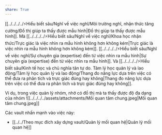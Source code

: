 ```yaml
---
share: True
---
```

[[../../../../⚡Hiểu biết sâu/Nghĩ về việc nghĩ/Môi trường nghĩ, nhận thức tăng cường/Đồ thị giúp ta thấy được mẫu hình|Đồ thị giúp ta thấy được mẫu hình]]. Mà [[../../../../⚡Hiểu biết sâu/Nghĩ về việc nghĩ/Khoa học nhận thức/Trực giác là việc nhìn ra mẫu hình không hơn không kém|Trực giác là việc nhìn ra mẫu hình không hơn không kém]]. [[../../../../⚡Hiểu biết sâu/Nghĩ về việc nghĩ/Sự chuyên gia (expertise) đến từ việc nhìn ra mẫu hình|Sự chuyên gia (expertise) đến từ việc nhìn ra mẫu hình]]. Và [[../../../../⚡Hiểu biết sâu/Kinh tế học và chủ nghĩa tân tự do. Tâm lý học quản lý và lao động/Tâm lý học quản lý và lao động/Thang đo năng lực dựa trên việc có thể đưa ra phân tích và trực giác đúng hay không|Thang đo năng lực dựa trên việc có thể đưa ra phân tích và trực giác đúng hay không]]. 

Ví dụ, trong việc quản lý nhóm, nhờ có đồ thị mà ta thấy được độ đa dạng của nhóm
![[../../../../assets/attachments/Mối quan tâm chung.jpeg|Mối quan tâm chung.jpeg]]

Các vault nhấn mạnh vào việc này:
- [[../../Theo mục đích xây dựng vault/Quản lý mối quan hệ|Quản lý mối quan hệ]]
